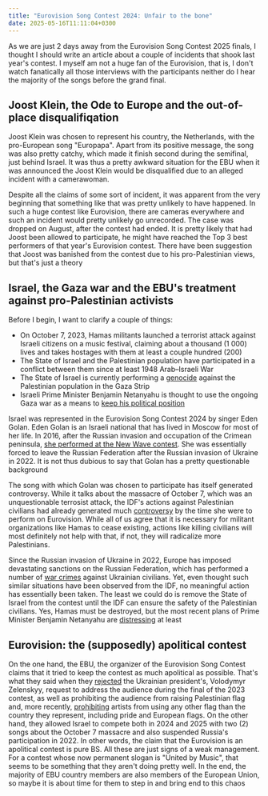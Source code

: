 ```yaml
---
title: "Eurovision Song Contest 2024: Unfair to the bone"
date: 2025-05-16T11:11:04+0300
---
```


As we are just 2 days away from the Eurovision Song Contest 2025 finals, I thought I should write an article about a couple of incidents that shook last year's contest. I myself am not a huge fan of the Eurovision, that is, I don't watch fanatically all those interviews with the participants neither do I hear the majority of the songs before the grand final.

## Joost Klein, the Ode to Europe and the out-of-place disqualifiqation

Joost Klein was chosen to represent his country, the Netherlands, with the pro-European song "Europapa". Apart from its positive message, the song was also pretty catchy, which made it finish second during the semifinal, just behind Israel. It was thus a pretty awkward situation for the EBU when it was announced the Joost Klein would be disqualified due to an alleged incident with a camerawoman.

Despite all the claims of some sort of incident, it was apparent from the very beginning that something like that was pretty unlikely to have happened. In such a huge contest like Eurovision, there are cameras everywhere and such an incident would pretty unlikely go unrecorded. The case was dropped on August, after the contest had ended. It is pretty likely that had Joost been allowed to participate, he might have reached the Top 3 best performers of that year's Eurovision contest. There have been suggestion that Joost was banished from the contest due to his pro-Palestinian views, but that's just a theory

## Israel, the Gaza war and the EBU's treatment against pro-Palestinian activists

Before I begin, I want to clarify a couple of things:
- On October 7, 2023, Hamas militants launched a terrorist attack against Israeli citizens on a music festival, claiming about a thousand (1 000) lives and takes hostages with them at least a couple hundred (200)
- The State of Israel and the Palestinian population have participated in a conflict between them since at least 1948 Arab–Israeli War
- The State of Israel is currently performing a [genocide](https://archive.today/20250410202716/https://www.un.org/unispal/document/un-special-committee-press-release-19nov24/) against the Palestinian population in the Gaza Strip
- Israeli Prime Minister Benjamin Netanyahu is thought to use the ongoing Gaza war as a means to [keep his political position](https://edition.cnn.com/2025/05/06/middleeast/analysis-netanyahu-war-over-hostage-deal-latam-intl)

Israel was represented in the Eurovision Song Contest 2024 by singer Eden Golan. Eden Golan is an Israeli national that has lived in Moscow for most of her life. In 2016, after the Russian invasion and occupation of the Crimean peninsula, [she performed at the New Wave contest](https://eng.obozrevatel.com/section-entertainment/news-she-performed-in-the-occupied-crimea-lived-in-russia-who-is-eden-golan-who-will-represent-israel-at-the-eurovision-song-contest-and-what-connects-her-to-ukraine-19-02-2024.html). She was essentially forced to leave the Russian Federation after the Russian invasion of Ukraine in 2022. It is not thus dubious to say that Golan has a pretty questionable background

The song with which Golan was chosen to participate has itself generated controversy. While it talks about the massacre of October 7, which was an unquestionable terrosist attack, the IDF's actions against Palestinian civilians had already generated much [controversy](https://www.aljazeera.com/news/2023/12/21/idf-executed-palestinian-men-in-front-of-their-families-un-confirms) by the time she were to perform on Eurovision. While all of us agree that it is necessary for militant organizations like Hamas to cease existing, actions like killing civilians will most definitely not help with that, if not, they will radicalize more Palestinians.

Since the Russian invasion of Ukraine in 2022, Europe has imposed devastating sanctions on the Russian Federation, which has performed a number of [war crimes](https://news.un.org/en/story/2023/10/1142617) against Ukrainian civilians. Yet, even thought such similar situations have been observed from the IDF, no meaningful action has essentially been taken. The least we could do is remove the State of Israel from the contest until the IDF can ensure the safety of the Palestinian civilians. Yes, Hamas must be destroyed, but the most recent plans of Prime Minister Benjamin Netanyahu are [distressing](https://www.cbsnews.com/news/israel-gaza-war-hamas-offensive-expanding-expel-palestinians/) at least

## Eurovision: the (supposedly) apolitical contest

On the one hand, the EBU, the organizer of the Eurovision Song Contest claims that it tried to keep the contest as much apolitical as possible. That's what they said when they [rejected](https://variety.com/2023/tv/global/volodymyr-zelenskyy-banned-eurovision-ukraine-1235610926/) the Ukrainian president's, Volodymyr Zelenskyy, request to address the audience during the final of the 2023 contest, as well as prohibiting the audience from raising Palestinian flag and, more recently, [prohibiting](https://edition.cnn.com/2025/04/30/entertainment/eurovision-2025-flag-restrictions-scli-intl/index.html) artists from using any other flag than the country they represent, including pride and European flags. On the other hand, they allowed Israel to compete both in 2024 and 2025 with two (2) songs about the October 7 massacre and also suspended Russia's participation in 2022. In other words, the claim that the Eurovision is an apolitical contest is pure BS. All these are just signs of a weak management. For a contest whose now permanent slogan is "United by Music", that seems to be something that they aren't doing pretty well. In the end, the majority of EBU country members are also members of the European Union, so maybe it is about time for them to step in and bring end to this chaos
